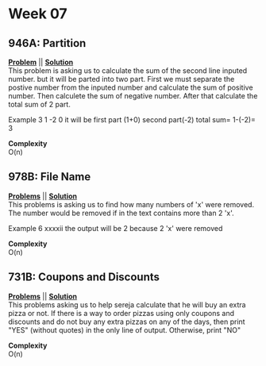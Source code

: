 # Week 07

## 946A: Partition 
[**Problem**](https://codeforces.com/problemset/problem/946/A) || [**Solution**](http://codeforces.com/contest/946/submission/44761149)\
This problem is asking us to calculate the sum of the second line inputed number. but it will be parted into two part.
First we must separate the postive number from the inputed number and calculate the sum of positive number.
Then calculete the sum of negative number. After that calculate the total sum of 2 part.

Example 
3
1 -2 0
it will be first part (1+0) second part(-2) total sum= 1-(-2)= 3

**Complexity**<br>
O(n)


## 978B: File Name
[**Problems**](https://codeforces.com/problemset/problem/978/B) || [**Solution**](http://codeforces.com/contest/978/submission/44761868)\
This problems is asking us to find how many numbers of 'x' were removed. The number would be removed if in the text contains more than 2 'x'. 

Example
6
xxxxii
the output will be 2 because 2 'x' were removed

**Complexity**<br>
O(n)

## 731B: Coupons and Discounts
[**Problems**](https://codeforces.com/problemset/problem/731/B) || [**Solution**](http://codeforces.com/contest/731/submission/44782738)\
This problems asking us to help sereja calculate that he will buy an extra pizza or not. 
If there is a way to order pizzas using only coupons and discounts and do not buy any extra pizzas on any of the days, 
then print "YES" (without quotes) in the only line of output. Otherwise, print "NO" 

**Complexity**<br>
O(n)
